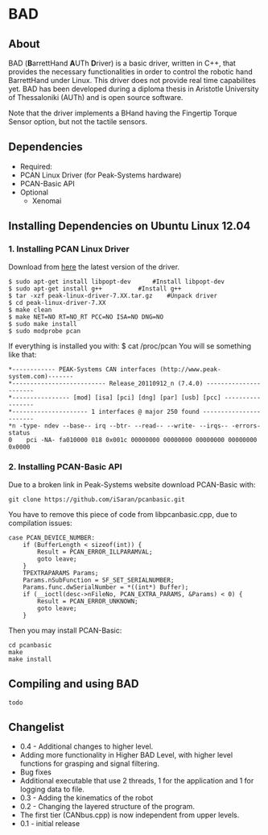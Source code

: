 # BAD

About
-----
BAD (**B**arrettHand **A**UTh **D**river) is a basic driver, written in C++, that provides the necessary functionalities in order to control the robotic hand BarrettHand under Linux. This driver does not provide real time capabilites yet. BAD has been developed during a diploma thesis in Aristotle University of Thessaloniki (AUTh) and is open source software.

Note that the driver implements a BHand having the Fingertip Torque Sensor option, but not the tactile sensors.

Dependencies
------------
- Required:
 - PCAN Linux Driver (for Peak-Systems hardware)
 - PCAN-Basic API
- Optional
  - Xenomai

## Installing Dependencies on Ubuntu Linux 12.04
### 1. Installing PCAN Linux Driver
Download from [here](http://www.peak-system.com/fileadmin/media/linux/index.htm) the latest version of the driver.
```Shell
$ sudo apt-get install libpopt-dev		#Install libpopt-dev
$ sudo apt-get install g++			#Install g++
$ tar -xzf peak-linux-driver-7.XX.tar.gz	#Unpack driver
$ cd peak-linux-driver-7.XX
$ make clean
$ make NET=NO RT=NO_RT PCC=NO ISA=NO DNG=NO
$ sudo make install
$ sudo modprobe pcan
```

If everything is installed you with:
    $ cat /proc/pcan
You will se something like that:

```
*------------ PEAK-Systems CAN interfaces (http://www.peak-system.com)-------
*-------------------------- Release_20110912_n (7.4.0) ----------------------
*---------------- [mod] [isa] [pci] [dng] [par] [usb] [pcc] -----------------
*--------------------- 1 interfaces @ major 250 found -----------------------
*n -type- ndev --base-- irq --btr- --read-- --write- --irqs-- -errors- status
0    pci -NA- fa010000 018 0x001c 00000000 00000000 00000000 00000000 0x0000
```
### 2. Installing PCAN-Basic API
Due to a broken link in Peak-Systems website download PCAN-Basic with:
```
git clone https://github.com/iSaran/pcanbasic.git
```
You have to remove this piece of code from libpcanbasic.cpp, due to compilation issues:
```
case PCAN_DEVICE_NUMBER:
	if (BufferLength < sizeof(int)) {
		Result = PCAN_ERROR_ILLPARAMVAL;
		goto leave;
	}
	TPEXTRAPARAMS Params;
	Params.nSubFunction = SF_SET_SERIALNUMBER;
	Params.func.dwSerialNumber = *((int*) Buffer);
	if (__ioctl(desc->nFileNo, PCAN_EXTRA_PARAMS, &Params) < 0) {
		Result = PCAN_ERROR_UNKNOWN;
		goto leave;
	}
```
Then you may install PCAN-Basic:
```
cd pcanbasic
make
make install
```

## Compiling and using BAD
    todo

Changelist
----------
* 0.4 - Additional changes to higher level.
 * Adding more functionality in Higher BAD Level, with higher level functions for grasping and signal filtering.
 * Bug fixes
 * Additional executable that use 2 threads, 1 for the application and 1 for logging data to file.
* 0.3 - Adding the kinematics of the robot
* 0.2 - Changing the layered structure of the program. 
 * The first tier (CANbus.cpp) is now independent from upper levels.
* 0.1 - initial release


